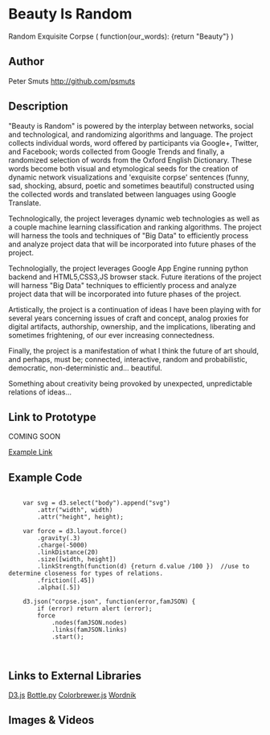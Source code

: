 # Beauty Is Random

Random Exquisite Corpse ( function(our_words): {return "Beauty"} )


## Author

Peter Smuts http://github.com/psmuts


## Description

"Beauty is Random" is powered by the interplay between networks,  social and technological, and randomizing algorithms and language.  The project collects individual words, word offered by participants via Google+, Twitter, and Facebook; words collected from Google Trends and finally, a randomized selection of words from the Oxford English Dictionary.  These words become both visual and etymological seeds for the creation of dynamic network visualizations and 'exquisite corpse' sentences (funny, sad, shocking, absurd, poetic and sometimes beautiful) constructed using the collected words and translated between languages using Google Translate.  

Technologically, the project leverages dynamic web technologies as well as a couple machine learning classification and ranking algorithms. The project will harness the tools and techniques of "Big Data" to efficiently process and analyze project data that will be incorporated into future phases of the project.

Technologially, the project leverages Google App Engine running python backend and HTML5,CSS3,JS browser stack.  Future iterations of the project will harness "Big Data" techniques to efficiently process and analyze project data that will be incorporated into future phases of the project.

Artistically, the project is a continuation of ideas I have been playing with for several years concerning issues of craft and concept, analog proxies for digital artifacts, authorship, ownership, and the implications, liberating and sometimes frightening, of our ever increasing connectedness.  

Finally, the project is a manifestation of what I think the future of art should, and perhaps, must be; connected, interactive, random and probabilistic, democratic, non-deterministic and... beautiful. 

Something about creativity being provoked by unexpected, unpredictable relations of ideas... 

## Link to Prototype
COMING SOON

[Example Link](http://psmutstest.appspot.com/devart1 "Devart Link")

## Example Code

```

    var svg = d3.select("body").append("svg")
        .attr("width", width)
        .attr("height", height);

    var force = d3.layout.force()  
        .gravity(.3)
        .charge(-5000)
        .linkDistance(20)
        .size([width, height])
        .linkStrength(function(d) {return d.value /100 })  //use to determine closeness for types of relations.
        .friction([.45])
        .alpha([.5])

    d3.json("corpse.json", function(error,famJSON) {
        if (error) return alert (error);
        force
            .nodes(famJSON.nodes)  
            .links(famJSON.links)  
            .start();

   
```

## Links to External Libraries

[D3.js](https://github.com/mbostock)
[Bottle.py](http://bottlepy.org/)
[Colorbrewer.js](http://colorbrewer2.org/)
[Wordnik](http://developer.wordnik.com)


## Images & Videos



